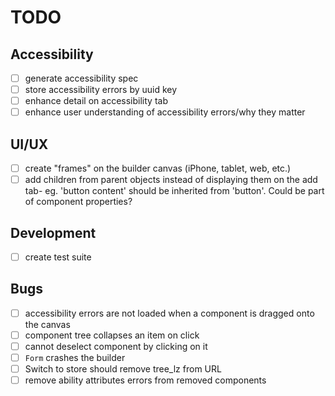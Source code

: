 # TODO

## Accessibility

- [ ] generate accessibility spec
- [ ] store accessibility errors by uuid key
- [ ] enhance detail on accessibility tab
- [ ] enhance user understanding of accessibility errors/why they matter

## UI/UX

- [ ] create "frames" on the builder canvas (iPhone, tablet, web, etc.)
- [ ] add children from parent objects instead of displaying them on the add tab- eg. 'button content' should be
      inherited from 'button'. Could be part of component properties?

## Development

- [ ] create test suite

## Bugs

- [ ] accessibility errors are not loaded when a component is dragged onto the canvas
- [ ] component tree collapses an item on click
- [ ] cannot deselect component by clicking on it
- [ ] `Form` crashes the builder
- [ ] Switch to store should remove tree_lz from URL
- [ ] remove ability attributes errors from removed components
